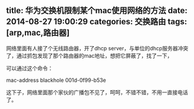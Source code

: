 title: 华为交换机限制某个mac使用网络的方法
date: 2014-08-27 19:00:29
categories: 交换路由
tags: [arp,mac,路由器]
---
网络里面有人接了个无线路由器，开了dhcp server，与单位的dhcp服务器冲突了，通过抓包发现了那个路由器的mac地址，想把它屏蔽了，找了一下，
<!--more-->
可以通过这个命令：

mac-address blackhole 001d-0f99-b53e

这下子，网络里面那个家伙的广播包不见了，呵呵，不错不错，不用一直接电话了。